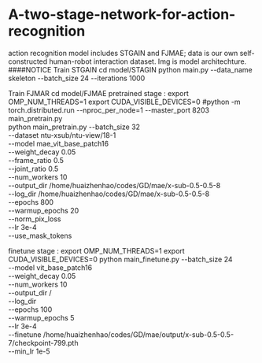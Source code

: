 # A-two-stage-network-for-action-recognition
action recognition
model includes STGAIN and FJMAE;
data is our own self-constructed human-robot interaction dataset.
Img is model architechture.
####NOTICE 
Train STGAIN
cd model/STAGIN python main.py --data_name skeleton --batch_size 24 --iterations 1000

Train FJMAR
cd model/FJMAE 
pretrained stage : 
export OMP_NUM_THREADS=1
export CUDA_VISIBLE_DEVICES=0
#python -m torch.distributed.run --nproc_per_node=1 --master_port 8203 main_pretrain.py \
python main_pretrain.py
--batch_size 32 \
--dataset ntu-xsub/ntu-view/18-1 \
--model mae_vit_base_patch16 \
--weight_decay 0.05 \
--frame_ratio 0.5 \
--joint_ratio 0.5 \
--num_workers 10  \
--output_dir  /home/huaizhenhao/codes/GD/mae/x-sub-0.5-0.5-8 \
--log_dir  /home/huaizhenhao/codes/GD/mae/x-sub-0.5-0.5-8  \
--epochs  800 \
--warmup_epochs 20 \
--norm_pix_loss \
--lr 3e-4  \
--use_mask_tokens


finetune stage :
export OMP_NUM_THREADS=1
export CUDA_VISIBLE_DEVICES=0
python main_finetune.py
--batch_size 24 \
--model vit_base_patch16  \
--weight_decay 0.05 \
--num_workers 10  \
--output_dir /\
--log_dir \
--epochs 100 \
--warmup_epochs 5 \
--lr 3e-4  \
--finetune  /home/huaizhenhao/codes/GD/mae/output/x-sub-0.5-0.5-7/checkpoint-799.pth \
--min_lr 1e-5





